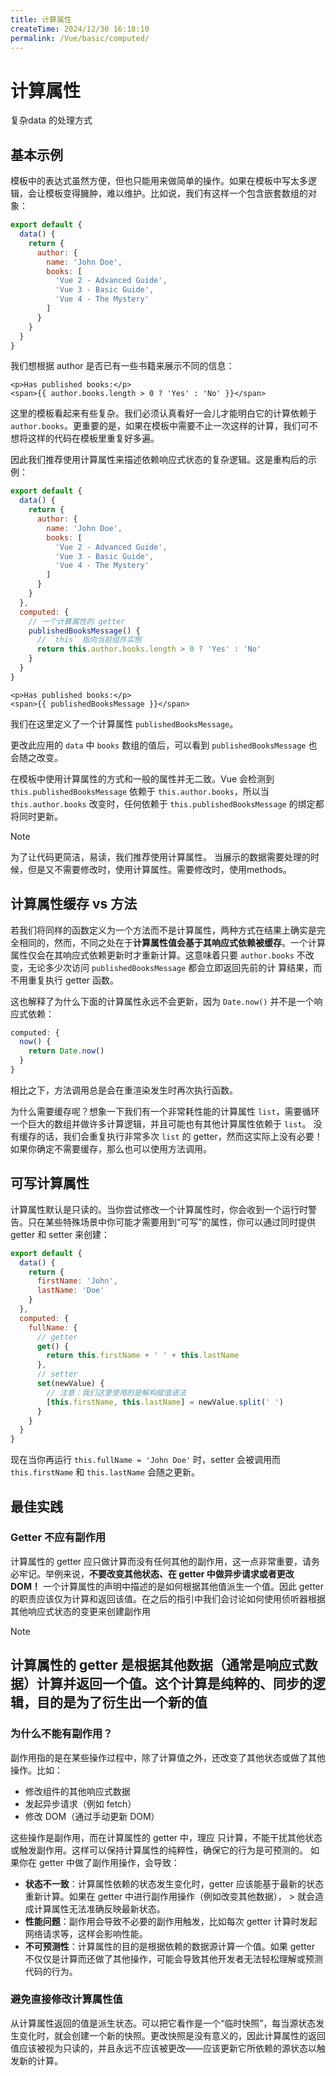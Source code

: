 ```yaml
---
title: 计算属性
createTime: 2024/12/30 16:18:10
permalink: /Vue/basic/computed/
---
```



# 计算属性

复杂data 的处理方式

## 基本示例

模板中的表达式虽然方便，但也只能用来做简单的操作。如果在模板中写太多逻辑，会让模板变得臃肿，难以维护。比如说，我们有这样一个包含嵌套数组的对象：

```javascript
export default {
  data() {
    return {
      author: {
        name: 'John Doe',
        books: [
          'Vue 2 - Advanced Guide',
          'Vue 3 - Basic Guide',
          'Vue 4 - The Mystery'
        ]
      }
    }
  }
}
```

我们想根据 author 是否已有一些书籍来展示不同的信息：

```vue
<p>Has published books:</p>
<span>{{ author.books.length > 0 ? 'Yes' : 'No' }}</span>
```

这里的模板看起来有些复杂。我们必须认真看好一会儿才能明白它的计算依赖于 `author.books`。更重要的是，如果在模板中需要不止一次这样的计算，我们可不想将这样的代码在模板里重复好多遍。

因此我们推荐使用计算属性来描述依赖响应式状态的复杂逻辑。这是重构后的示例：

```javascript
export default {
  data() {
    return {
      author: {
        name: 'John Doe',
        books: [
          'Vue 2 - Advanced Guide',
          'Vue 3 - Basic Guide',
          'Vue 4 - The Mystery'
        ]
      }
    }
  },
  computed: {
    // 一个计算属性的 getter
    publishedBooksMessage() {
      // `this` 指向当前组件实例
      return this.author.books.length > 0 ? 'Yes' : 'No'
    }
  }
}
```

```vue
<p>Has published books:</p>
<span>{{ publishedBooksMessage }}</span>
```
我们在这里定义了一个计算属性 `publishedBooksMessage`。

更改此应用的 `data` 中 `books` 数组的值后，可以看到 `publishedBooksMessage` 也会随之改变。

在模板中使用计算属性的方式和一般的属性并无二致。Vue 会检测到 `this.publishedBooksMessage` 依赖于 `this.author.books`，所以当 `this.author.books` 
改变时，任何依赖于 `this.publishedBooksMessage` 的绑定都将同时更新。

> [!NOTE]
> 为了让代码更简洁，易读，我们推荐使用计算属性。
> 当展示的数据需要处理的时候，但是又不需要修改时，使用计算属性。需要修改时，使用methods。

## 计算属性缓存 vs 方法

若我们将同样的函数定义为一个方法而不是计算属性，两种方式在结果上确实是完全相同的，然而，不同之处在于**计算属性值会基于其响应式依赖被缓存**。一个计算
属性仅会在其响应式依赖更新时才重新计算。这意味着只要 `author.books` 不改变，无论多少次访问 `publishedBooksMessage` 都会立即返回先前的计
算结果，而不用重复执行 getter 函数。

这也解释了为什么下面的计算属性永远不会更新，因为 `Date.now()` 并不是一个响应式依赖：

```javascript
computed: {
  now() {
    return Date.now()
  }
}
```
相比之下，方法调用总是会在重渲染发生时再次执行函数。

为什么需要缓存呢？想象一下我们有一个非常耗性能的计算属性 `list`，需要循环一个巨大的数组并做许多计算逻辑，并且可能也有其他计算属性依赖于 `list`。
没有缓存的话，我们会重复执行非常多次 `list` 的 getter，然而这实际上没有必要！如果你确定不需要缓存，那么也可以使用方法调用。

## 可写计算属性

计算属性默认是只读的。当你尝试修改一个计算属性时，你会收到一个运行时警告。只在某些特殊场景中你可能才需要用到“可写”的属性，你可以通过同时提供 getter 和 setter 来创建：

```javascript
export default {
  data() {
    return {
      firstName: 'John',
      lastName: 'Doe'
    }
  },
  computed: {
    fullName: {
      // getter
      get() {
        return this.firstName + ' ' + this.lastName
      },
      // setter
      set(newValue) {
        // 注意：我们这里使用的是解构赋值语法
        [this.firstName, this.lastName] = newValue.split(' ')
      }
    }
  }
}
```

现在当你再运行 `this.fullName = 'John Doe'` 时，setter 会被调用而 `this.firstName` 和 `this.lastName` 会随之更新。

## 最佳实践

### Getter 不应有副作用

计算属性的 getter 应只做计算而没有任何其他的副作用，这一点非常重要，请务必牢记。举例来说，**不要改变其他状态、在 getter 中做异步请求或者更改 DOM！**
一个计算属性的声明中描述的是如何根据其他值派生一个值。因此 getter 的职责应该仅为计算和返回该值。在之后的指引中我们会讨论如何使用侦听器根据其他响应式状态的变更来创建副作用

> [!NOTE]
> ## 计算属性的 getter 是根据其他数据（通常是响应式数据）计算并返回一个值。这个计算是纯粹的、同步的逻辑，目的是为了衍生出一个新的值
> ### 为什么不能有副作用？
> 副作用指的是在某些操作过程中，除了计算值之外，还改变了其他状态或做了其他操作。比如：
>   * 修改组件的其他响应式数据
>   * 发起异步请求（例如 fetch）
>   * 修改 DOM（通过手动更新 DOM）
> 
>   这些操作是副作用，而在计算属性的 getter 中，理应 只计算，不能干扰其他状态或触发副作用。这样可以保持计算属性的纯粹性，确保它的行为是可预测的。
>   如果你在 getter 中做了副作用操作，会导致：
> * **状态不一致**：计算属性依赖的状态发生变化时，getter 应该能基于最新的状态重新计算。如果在 getter 中进行副作用操作（例如改变其他数据），
      > 就会造成计算属性无法准确反映最新状态。
> * **性能问题**：副作用会导致不必要的副作用触发，比如每次 getter 计算时发起网络请求等，这样会影响性能。
> * **不可预测性**：计算属性的目的是根据依赖的数据源计算一个值。如果 getter 不仅仅是计算而还做了其他操作，可能会导致其他开发者无法轻松理解或预测代码的行为。

### 避免直接修改计算属性值

从计算属性返回的值是派生状态。可以把它看作是一个“临时快照”，每当源状态发生变化时，就会创建一个新的快照。更改快照是没有意义的，因此计算属性的返回
值应该被视为只读的，并且永远不应该被更改——应该更新它所依赖的源状态以触发新的计算。

